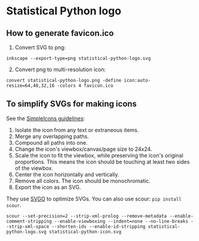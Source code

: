 # Statistical Python logo

## How to generate favicon.ico

1. Convert SVG to png:

```
inkscape --export-type=png statistical-python-logo.svg
```

2. Convert png to multi-resolution icon:

```
convert statistical-python-logo.png -define icon:auto-resize=64,48,32,16 -colors 4 favicon.ico
```

## To simplify SVGs for making icons

See the [SimpleIcons guidelines](https://github.com/simple-icons/simple-icons/blob/develop/CONTRIBUTING.md#adding-or-updating-an-icon):

1. Isolate the icon from any text or extraneous items.
2. Merge any overlapping paths.
3. Compound all paths into one.
4. Change the icon's viewbox/canvas/page size to 24x24.
5. Scale the icon to fit the viewbox, while preserving the icon's original proportions. This means the icon should be touching at least two sides of the viewbox.
6. Center the icon horizontally and vertically.
7. Remove all colors. The icon should be monochromatic.
8. Export the icon as an SVG.

They use [SVGO](https://github.com/svg/svgo) to optimize SVGs. You can also use scour: `pip install scour`.

```
scour --set-precision=2 --strip-xml-prolog --remove-metadata --enable-comment-stripping --enable-viewboxing --indent=none --no-line-breaks --strip-xml-space --shorten-ids --enable-id-stripping statistical-python-logo.svg statistical-python-icon.svg
```
